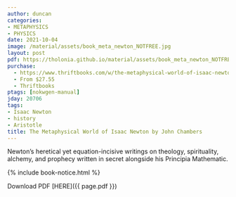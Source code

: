 ```yaml
---
author: duncan
categories:
- METAPHYSICS
- PHYSICS
date: 2021-10-04
image: /material/assets/book_meta_newton_NOTFREE.jpg
layout: post
pdf: https://tholonia.github.io/material/assets/book_meta_newton_NOTFREE.zip
purchase:
  - https://www.thriftbooks.com/w/the-metaphysical-world-of-isaac-newton-alchemy-prophecy-and-the-search-for-lost-knowledge_john-chambers/14071262/?resultid=c9f0d3c0-a0cf-44c3-ace6-17638f6f686a#edition=14909581&idiq=25624046
  - From $27.55
  - Thriftbooks
ptags: [nokwgen-manual]
jday: 20706
tags:
- Isaac Newton
- history
- Aristotle
title: The Metaphysical World of Isaac Newton by John Chambers
---
```


Newton’s heretical yet equation-incisive writings on theology, spirituality, alchemy, and prophecy written in secret alongside his Principia Mathematic.

<!--more-->

{% include book-notice.html %}

Download PDF  [HERE]({{ page.pdf }})